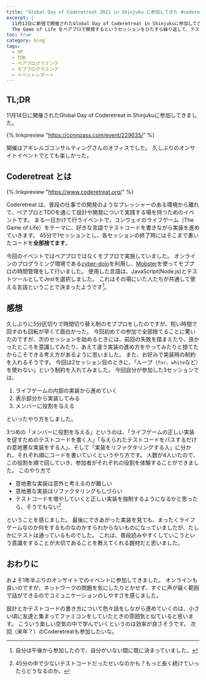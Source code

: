 ```yaml
---
title: "Global Day of Coderetreat 2021 in Shinjuku に参加してきた #coderetreat #gdcr2021"
excerpt: |
  11月13日に新宿で開催されたGlobal Day of Coderetreat in Shinjukuに参加してきました。
  The Game of Life をペアプロで開発するというセッションをひたすら繰り返して、テストの書き方や設計について楽しく学ぶことができる良いイベントでした。
toc: true
category: blog
tags:
  - XP
  - TDD
  - ペアプログラミング
  - モブプログラミング
  - イベントレポート
---
```


## TL;DR

11月14日に開催されたGlobal Day of Coderetreat in Shinjukuに参加してきました。

{% linkpreview "https://connpass.com/event/229635/" %}

開催はアギレルゴコンサルティングさんのオフィスでした。
久しぶりのオンサイトイベントでとても楽しかった。

## Coderetreat とは

{% linkpreview "https://www.coderetreat.org/" %}

Coderetreat は、普段の仕事での開発のようなプレッシャーのある環境から離れて、ペアプロとTDDを通じて設計や開発について実践する場を持つためのイベントです。
まる一日かけて行うイベントで、コンウェイのライフゲーム（The Game of Life）をテーマに、好きな言語でテストコードを書きながら実装を進めていきます。
45分で1セッションとし、各セッションの終了時にはそこまで書いたコードを**全部捨てます**。

今回のイベントではペアプロではなくモブプロで実施していました。
オンラインのプログラミング環境である[cyber-dojo](https://cyber-dojo.org/creator/home)を利用し、[Mobster](https://github.com/dillonkearns/mobster)を使ってモブプロの時間管理をして行いました。
使用した言語は、JavaScript(Node.js)とテストツールとしてJestを選択しました。
これはその場にいた人たちが共通して使える言語ということで決まったようです[^1]。

[^1]: 自分は午後から参加したので、自分がいない間に既に決まっていました。

## 感想

久しぶりに5分区切りで時間切り替え制のモブプロをしたのですが、短い時間で回すのも回転が早くて面白かった。
今回初めての参加で全部捨てることに驚いたのですが、次のセッションを始めるときには、前回の失敗を踏まえたり、良かったところを意識してみたり、あえて違う実装の進め方をやってみたりと捨てたからこそできる考え方があるように思いました。
また、お好みで実装時の制約を入れるそうです。
今回は2セッション目のときに、「ループ（`for`、`white`など）を使わない」という制約を入れてみました。
今回自分が参加した3セッションでは、

1. ライフゲームの内部の実装から進めていく
2. 表示部分から実装してみる
3. メンバーに役割を与える

といったやり方をしました。

3つめの「メンバーに役割を与える」というのは、「ライフゲームの正しい実装を促すためのテストコードを書く人」「与えられたテストコードをパスするだけの意地悪な実装をする人」、そして「実装をリファクタリングする人」に分かれ、それぞれ順にコードを書いていくというやり方です。
人数が4人いたので、この役割を順で回していき、参加者がそれぞれの役割を体験することができました。
このやり方で

- 意地悪な実装は意外と考えるのが難しい
- 意地悪な実装はリファクタリングもしづらい
- テストコードを増やしていくと正しい実装を強制するようになるかと思ったら、そうでもない[^2]

[^2]: 45分の中で少ないテストコードだったせいなのかも？もっと長く続けていったらどうなるのか。

ということを感じました。
最後にできあがった実装を見ても、まったくライフゲームなのか何をするものなのかすらわからないものになっていましたが、たしかにテストは通っているものでした。
これは、普段読みやすくしていこうという意識をすることが大切であることを教えてくれる題材だと思いました。

## おわりに

およそ1年半ぶりのオンサイトでのイベントに参加してきました。
オンラインも良いのですが、ネットワークの問題を気にしたりとかせず、すぐに声が届く範囲で話ができるのでコミュニケーションのしやすさを感じました。

設計とかテストコードの書き方について色々話をしながら進めていくのは、小さい頃に友達と集まってファミコンをしていたときの雰囲気と似ていると思います。
こういう楽しい空気の中で学んでいくというのは効率が良さそうです。
次回（来年？）のCoderetreatも参加したいな。
